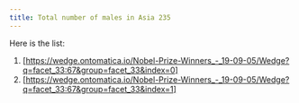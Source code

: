 ```yaml
---
title: Total number of males in Asia 235
---
```


Here is the list:

1. [https://wedge.ontomatica.io/Nobel-Prize-Winners_-_19-09-05/Wedge?q=facet_33:67&group=facet_33&index=0]
2. [https://wedge.ontomatica.io/Nobel-Prize-Winners_-_19-09-05/Wedge?q=facet_33:67&group=facet_33&index=1]
